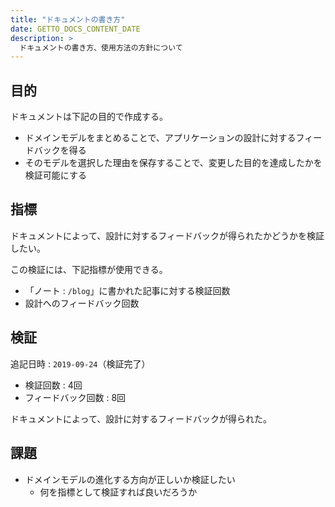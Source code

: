 ```yaml
---
title: "ドキュメントの書き方"
date: GETTO_DOCS_CONTENT_DATE
description: >
  ドキュメントの書き方、使用方法の方針について
---
```


## 目的

ドキュメントは下記の目的で作成する。

- ドメインモデルをまとめることで、アプリケーションの設計に対するフィードバックを得る
- そのモデルを選択した理由を保存することで、変更した目的を達成したかを検証可能にする


## 指標

ドキュメントによって、設計に対するフィードバックが得られたかどうかを検証したい。

この検証には、下記指標が使用できる。

- 「ノート : `/blog`」に書かれた記事に対する検証回数
- 設計へのフィードバック回数


## 検証

追記日時 : `2019-09-24`（検証完了）

- 検証回数 : 4回
- フィードバック回数 : 8回

ドキュメントによって、設計に対するフィードバックが得られた。


## 課題

- ドメインモデルの進化する方向が正しいか検証したい
  - 何を指標として検証すれば良いだろうか
